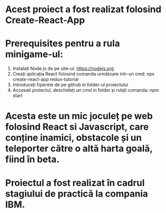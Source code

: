 # Acest proiect a fost realizat folosind Create-React-App

# Prerequisites pentru a rula minigame-ul:
1. Instalați Node.js de pe site-ul: https://nodejs.org
2. Creați aplicația React folosind comanda următoare intr-un cmd: npx create-react-app redux-tutorial
3. Introduceți fișierele de pe github in folder-ul proiectului
4. Accesati proiectul, deschideți un cmd in folder și rulați comanda: npm start 

# Acesta este un mic joculeț pe web folosind React si Javascript, care conține inamici, obstacole și un teleporter către o altă harta goală, fiind în beta.
# Proiectul a fost realizat în cadrul stagiului de practică la compania IBM.


